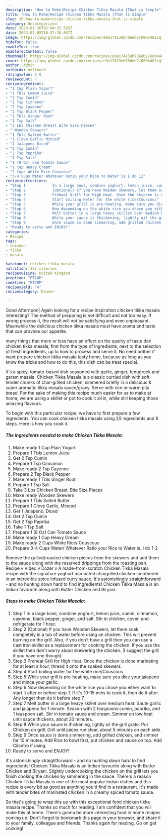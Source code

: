 ```yaml
---
description: "How to Make|Recipe Chicken Tikka Masala {That is Simple"
title: "How to Make|Recipe Chicken Tikka Masala {That is Simple"
slug: 26-how-to-makerecipe-chicken-tikka-masala-that-is-simple
category: Uncategorized
date: 2023-01-26T02:04:32.585Z
date: 2023-07-05T16:57:28.807Z
image: https://img-global.cpcdn.com/recipes/e9a17413eb786eb2/680x482cq70/chicken-tikka-masala-recipe-main-photo.jpg
hideToc: false
enableToc: true
enableTocContent: false
thumbnail: https://img-global.cpcdn.com/recipes/e9a17413eb786eb2/680x482cq70/chicken-tikka-masala-recipe-main-photo.jpg
cover: https://img-global.cpcdn.com/recipes/e9a17413eb786eb2/680x482cq70/chicken-tikka-masala-recipe-main-photo.jpg
author: Admin
authorAv: notfound
ratingvalue: 3.8
reviewcount: 7
recipeingredient:
- "1 Cup Plain Yogurt"
- "1 Tbls Lemon Juice"
- "2 Tsp Cumin"
- "1 Tsp Cinnamon"
- "2 Tsp Cayenne"
- "2 Tsp Black Pepper"
- "1 Tbls Ginger Root"
- "1 Tsp Salt"
- "3 Lbs Chicken Breast Bite Size Pieces"
- " Wooden Skewers"
- "1 Tbls Salted Butter"
- "1 Clove Garlic Minced"
- "1 Jalapeno Diced"
- "2 Tsp Cumin"
- "2 Tsp Paprika"
- "1 Tsp Salt"
- "1 (8 Oz) Can Tomato Sauce"
- "1 Cup Heavy Cream"
- "2 Cups White Rice Couscous"
- "3-4 Cups Water Whatever Ratio your Rice to Water is I do 12"
recipeinstructions:
- "Step 1            In a large bowl, combine yoghurt, lemon juice, cumin, cinnamon, cayenne, black pepper, ginger, and salt. Stir in chicken, cover, and refrigerate for 1 hour."
- "Step 2            (Optional) If you have Wooden Skewers, let them soak completely in a tub of water before using on chicken. This will prevent burning on the grill. Also, if you don&#39;t have a grill then you can use a cast iron skillet as a replacement for cooking the chicken. If you use the skillet then don&#39;t worry about skewering the chicken. (I suggest the grill if you have one though)"
- "Step 3            Preheat Grill for High Heat. Once the chicken is done marinating for at least a hour, thread it onto the soaked skewers."
- "Step 4            Start boiling water for the white rice/Couscous"
- "Step 5            While your grill is pre-heating, make sure you dice your jalapeno and mince your garlic."
- "Step 6            Now depending on the white rice you chose you either want to start it after or before step 7. If it&#39;s 10-15 mins to cook it, then do it after. Any longer then do it before step 7."
- "Step 7            Melt butter in a large heavy skillet over medium heat. Saute garlic and jalapeno for 1 minute. Season with 2 teaspoons cumin, paprika, and 1 teaspoon salt. Stir in tomato sauce and cream. Simmer on low heat until sauce thickens, about 20 minutes."
- "Step 8            While your sauce is thickening, lightly oil the grill grate. Put Chicken on grill. Grill until juices run clear, about 5 minutes on each side."
- "Step 9            Once sauce is done simmering, add grilled chicken, and simmer for 10 minutes. Add Rice to bowl first, put chicken and sauce on top. Add Cilantro if using."
- "Ready to serve and ENJOY!"
categories:
- Recipe
tags:
- chicken
- tikka
- masala

katakunci: chicken tikka masala 
nutrition: 152 calories
recipecuisine: United Kingdom
preptime: "PT24M"
cooktime: "PT39M"
recipeyield: "4"
recipecategory: Dinner

---
```



Good Afternoon| Again looking for a recipe inspiration chicken tikka masala interesting? The method of preparing is not difficult and not too easy. If wrong process it, the result will not be satisfying and even unpleasant. Meanwhile the delicious chicken tikka masala must have aroma and taste that can provoke our appetite.






many things that more or less have an effect on the quality of taste dari chicken tikka masala, first from the type of ingredients, next to the selection of fresh ingredients, up to how to process and serve it. No need bother if want prepare chicken tikka masala tasty home, because as long as you know the tricks and how to do this, this dish can be treat special.


It&#39;s a spicy, tomato-based dish seasoned with garlic, ginger, fenugreek and garam masala. Chicken Tikka Masala is a classic curried dish with soft tender chunks of char-grilled chicken, simmered briefly in a delicious &amp; super aromatic tikka masala sauce/gravy. Serve with rice or warm pita bread. For the sake of making this recipe much easier for us to make at home, we are using a skillet or pot to cook it all in, while still keeping those amazing flavours.


To begin with this particular recipe, we have to first prepare a few ingredients. You can cook chicken tikka masala using 20 ingredients and 9 steps. Here is how you cook it.

<!--inarticleads1-->

##### The ingredients needed to make Chicken Tikka Masala:

1. Make ready 1 Cup Plain Yogurt
1. Prepare 1 Tbls Lemon Juice
1. Get 2 Tsp Cumin
1. Prepare 1 Tsp Cinnamon
1. Make ready 2 Tsp Cayenne
1. Prepare 2 Tsp Black Pepper
1. Make ready 1 Tbls Ginger Root
1. Prepare 1 Tsp Salt
1. Take 3 Lbs Chicken Breast, Bite Size Pieces
1. Make ready  Wooden Skewers
1. Prepare 1 Tbls Salted Butter
1. Prepare 1 Clove Garlic, Minced
1. Get 1 Jalapeno, Diced
1. Get 2 Tsp Cumin
1. Get 2 Tsp Paprika
1. Take 1 Tsp Salt
1. Prepare 1 (8 Oz) Can Tomato Sauce
1. Make ready 1 Cup Heavy Cream
1. Make ready 2 Cups White Rice/ Couscous
1. Prepare 3-4 Cups Water/ Whatever Ratio your Rice to Water is. I do 1-2


Remove the grilled/roasted chicken pieces from the skewers and add them to the sauce along with the reserved drippings from the roasting pan. Recipe v Video v Dozer v A made-from-scratch Chicken Tikka Masala recipe with the signature yoghurt marinated chargrilled chicken smothered in an incredible spice infused curry sauce. It&#39;s astonishingly straightforward - and no hunting down hard to find ingredients! Chicken Tikka Masala is an Indian favourite along with Butter Chicken and Biryani. 

<!--inarticleads2-->

##### Steps to make Chicken Tikka Masala:

1. Step 1            In a large bowl, combine yoghurt, lemon juice, cumin, cinnamon, cayenne, black pepper, ginger, and salt. Stir in chicken, cover, and refrigerate for 1 hour.
1. Step 2            (Optional) If you have Wooden Skewers, let them soak completely in a tub of water before using on chicken. This will prevent burning on the grill. Also, if you don&#39;t have a grill then you can use a cast iron skillet as a replacement for cooking the chicken. If you use the skillet then don&#39;t worry about skewering the chicken. (I suggest the grill if you have one though)
1. Step 3            Preheat Grill for High Heat. Once the chicken is done marinating for at least a hour, thread it onto the soaked skewers.
1. Step 4            Start boiling water for the white rice/Couscous
1. Step 5            While your grill is pre-heating, make sure you dice your jalapeno and mince your garlic.
1. Step 6            Now depending on the white rice you chose you either want to start it after or before step 7. If it&#39;s 10-15 mins to cook it, then do it after. Any longer then do it before step 7.
1. Step 7            Melt butter in a large heavy skillet over medium heat. Saute garlic and jalapeno for 1 minute. Season with 2 teaspoons cumin, paprika, and 1 teaspoon salt. Stir in tomato sauce and cream. Simmer on low heat until sauce thickens, about 20 minutes.
1. Step 8            While your sauce is thickening, lightly oil the grill grate. Put Chicken on grill. Grill until juices run clear, about 5 minutes on each side.
1. Step 9            Once sauce is done simmering, add grilled chicken, and simmer for 10 minutes. Add Rice to bowl first, put chicken and sauce on top. Add Cilantro if using.
1. Ready to serve and ENJOY!

It&#39;s astonishingly straightforward - and no hunting down hard to find ingredients! Chicken Tikka Masala is an Indian favourite along with Butter Chicken and Biryani. Slightly undercooking the chicken on the grill lets you finish cooking the chicken by simmering in the sauce. There&#39;s a reason Chicken Tikka Masala is one of the most popular Indian dishes and this recipe is every bit as good as anything you&#39;d find in a restaurant. It&#39;s made with tender bites of marinated chicken in a creamy spiced tomato sauce. 

So that's going to wrap this up with this exceptional food chicken tikka masala recipe. Thanks so much for reading. I am confident that you will make this at home. There's gonna be more interesting food in home recipes coming up. Don't forget to bookmark this page in your browser, and share it to your family, colleague and friends. Thanks again for reading. Go on get cooking!
